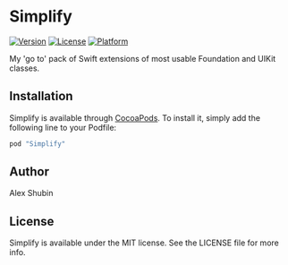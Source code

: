 # Simplify

[![Version](https://img.shields.io/cocoapods/v/Simplify.svg?style=flat)](http://cocoapods.org/pods/Simplify)
[![License](https://img.shields.io/cocoapods/l/Simplify.svg?style=flat)](http://cocoapods.org/pods/Simplify)
[![Platform](https://img.shields.io/cocoapods/p/Simplify.svg?style=flat)](http://cocoapods.org/pods/Simplify)

My 'go to' pack of Swift extensions of most usable Foundation and UIKit classes.

## Installation

Simplify is available through [CocoaPods](http://cocoapods.org). To install
it, simply add the following line to your Podfile:

```ruby
pod "Simplify"
```

## Author

Alex Shubin

## License

Simplify is available under the MIT license. See the LICENSE file for more info.
